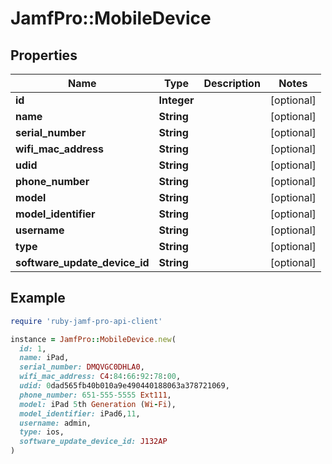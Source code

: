 # JamfPro::MobileDevice

## Properties

| Name | Type | Description | Notes |
| ---- | ---- | ----------- | ----- |
| **id** | **Integer** |  | [optional] |
| **name** | **String** |  | [optional] |
| **serial_number** | **String** |  | [optional] |
| **wifi_mac_address** | **String** |  | [optional] |
| **udid** | **String** |  | [optional] |
| **phone_number** | **String** |  | [optional] |
| **model** | **String** |  | [optional] |
| **model_identifier** | **String** |  | [optional] |
| **username** | **String** |  | [optional] |
| **type** | **String** |  | [optional] |
| **software_update_device_id** | **String** |  | [optional] |

## Example

```ruby
require 'ruby-jamf-pro-api-client'

instance = JamfPro::MobileDevice.new(
  id: 1,
  name: iPad,
  serial_number: DMQVGC0DHLA0,
  wifi_mac_address: C4:84:66:92:78:00,
  udid: 0dad565fb40b010a9e490440188063a378721069,
  phone_number: 651-555-5555 Ext111,
  model: iPad 5th Generation (Wi-Fi),
  model_identifier: iPad6,11,
  username: admin,
  type: ios,
  software_update_device_id: J132AP
)
```


